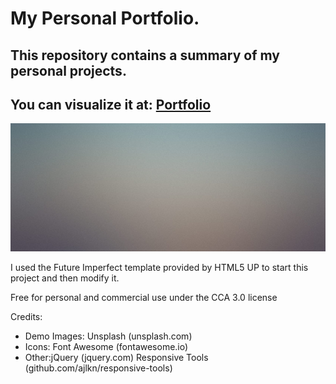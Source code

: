 # My Personal Portfolio.

## This repository contains a summary of my personal projects.
## You can visualize it at: [Portfolio](https://adrian21070.github.io/Portfolio/)

![Web preview](images/pic01.jpg)

I used the Future Imperfect template provided by HTML5 UP to start this project and then modify it.

Free for personal and commercial use under the CCA 3.0 license

Credits:
* Demo Images: Unsplash (unsplash.com)
* Icons: Font Awesome (fontawesome.io)
* Other:jQuery (jquery.com) Responsive Tools (github.com/ajlkn/responsive-tools)